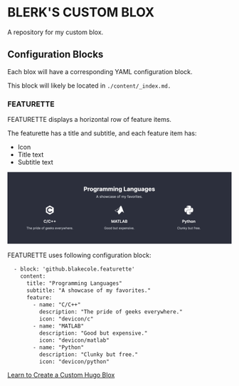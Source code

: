 # BLERK'S CUSTOM BLOX
A repository for my custom blox.

## Configuration Blocks
Each blox will have a corresponding YAML configuration block.

This block will likely be located in `./content/_index.md.`

### FEATURETTE
FEATURETTE displays a horizontal row of feature items.

The featurette has a title and subtitle, and each feature item has:
- Icon
- Title text
- Subtitle text

![A screenshot of the FEATURETTE block on a Hugo Blox website.](/blox/github.blakecole.featurette.png)

FEATURETTE uses following configuration block:
```
  - block: 'github.blakecole.featurette'
    content:
      title: "Programming Languages"
      subtitle: "A showcase of my favorites."
      feature:
        - name: "C/C++"
          description: "The pride of geeks everywhere."
          icon: "devicon/c"
        - name: "MATLAB"
          description: "Good but expensive."
          icon: "devicon/matlab"
        - name: "Python"
          description: "Clunky but free."
          icon: "devicon/python"
```


[Learn to Create a Custom Hugo Blox](https://github.com/HugoBlox/create-blox)
